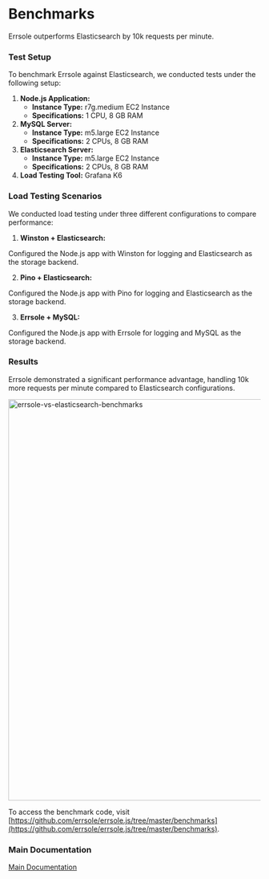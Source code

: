 # Benchmarks

Errsole outperforms Elasticsearch by 10k requests per minute.

### Test Setup

To benchmark Errsole against Elasticsearch, we conducted tests under the following setup:

1. **Node.js Application:**
    * **Instance Type:** r7g.medium EC2 Instance
    * **Specifications:** 1 CPU, 8 GB RAM
2. **MySQL Server:**
    * **Instance Type:** m5.large EC2 Instance
    * **Specifications:** 2 CPUs, 8 GB RAM
3. **Elasticsearch Server:**
    * **Instance Type:** m5.large EC2 Instance
    * **Specifications:** 2 CPUs, 8 GB RAM
4. **Load Testing Tool:** Grafana K6

### Load Testing Scenarios

We conducted load testing under three different configurations to compare performance:

1. **Winston + Elasticsearch:**

Configured the Node.js app with Winston for logging and Elasticsearch as the storage backend.

2. **Pino + Elasticsearch:**

Configured the Node.js app with Pino for logging and Elasticsearch as the storage backend.

3. **Errsole + MySQL:**

Configured the Node.js app with Errsole for logging and MySQL as the storage backend.

### Results

Errsole demonstrated a significant performance advantage, handling 10k more requests per minute compared to Elasticsearch configurations.

<img src="https://github.com/user-attachments/assets/b01a1c53-37bc-45cb-9d18-b3887facc6dd" alt="errsole-vs-elasticsearch-benchmarks" width="800">

To access the benchmark code, visit [https://github.com/errsole/errsole.js/tree/master/benchmarks](https://github.com/errsole/errsole.js/tree/master/benchmarks).

### Main Documentation

[Main Documentation](/README.md)
